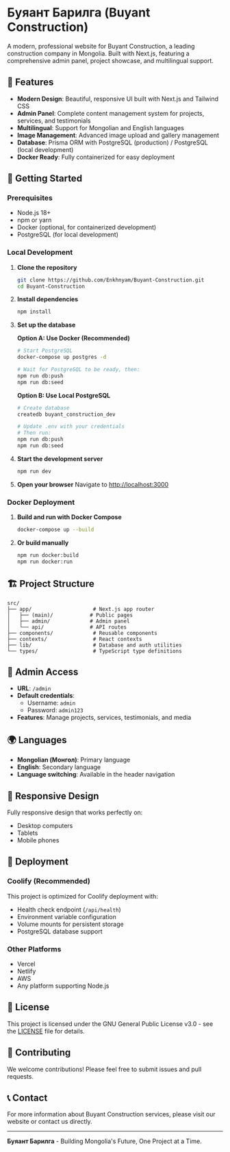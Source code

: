 # Буяант Барилга (Buyant Construction)

A modern, professional website for Buyant Construction, a leading construction company in Mongolia. Built with Next.js, featuring a comprehensive admin panel, project showcase, and multilingual support.

## 🌟 Features

- **Modern Design**: Beautiful, responsive UI built with Next.js and Tailwind CSS
- **Admin Panel**: Complete content management system for projects, services, and testimonials
- **Multilingual**: Support for Mongolian and English languages
- **Image Management**: Advanced image upload and gallery management
- **Database**: Prisma ORM with PostgreSQL (production) / PostgreSQL (local development)
- **Docker Ready**: Fully containerized for easy deployment

## 🚀 Getting Started

### Prerequisites
- Node.js 18+ 
- npm or yarn
- Docker (optional, for containerized development)
- PostgreSQL (for local development)

### Local Development

1. **Clone the repository**
   ```bash
   git clone https://github.com/Enkhnyam/Buyant-Construction.git
   cd Buyant-Construction
   ```

2. **Install dependencies**
   ```bash
   npm install
   ```

3. **Set up the database**
   
   **Option A: Use Docker (Recommended)**
   ```bash
   # Start PostgreSQL
   docker-compose up postgres -d
   
   # Wait for PostgreSQL to be ready, then:
   npm run db:push
   npm run db:seed
   ```
   
   **Option B: Use Local PostgreSQL**
   ```bash
   # Create database
   createdb buyant_construction_dev
   
   # Update .env with your credentials
   # Then run:
   npm run db:push
   npm run db:seed
   ```

4. **Start the development server**
   ```bash
   npm run dev
   ```

5. **Open your browser**
   Navigate to [http://localhost:3000](http://localhost:3000)

### Docker Deployment

1. **Build and run with Docker Compose**
   ```bash
   docker-compose up --build
   ```

2. **Or build manually**
   ```bash
   npm run docker:build
   npm run docker:run
   ```

## 🏗️ Project Structure

```
src/
├── app/                    # Next.js app router
│   ├── (main)/            # Public pages
│   ├── admin/             # Admin panel
│   └── api/               # API routes
├── components/             # Reusable components
├── contexts/               # React contexts
├── lib/                    # Database and auth utilities
└── types/                  # TypeScript type definitions
```

## 🔧 Admin Access

- **URL**: `/admin`
- **Default credentials**: 
  - Username: `admin`
  - Password: `admin123`
- **Features**: Manage projects, services, testimonials, and media

## 🌍 Languages

- **Mongolian (Монгол)**: Primary language
- **English**: Secondary language
- **Language switching**: Available in the header navigation

## 📱 Responsive Design

Fully responsive design that works perfectly on:
- Desktop computers
- Tablets
- Mobile phones

## 🚀 Deployment

### Coolify (Recommended)
This project is optimized for Coolify deployment with:
- Health check endpoint (`/api/health`)
- Environment variable configuration
- Volume mounts for persistent storage
- PostgreSQL database support

### Other Platforms
- Vercel
- Netlify
- AWS
- Any platform supporting Node.js

## 📄 License

This project is licensed under the GNU General Public License v3.0 - see the [LICENSE](LICENSE) file for details.

## 🤝 Contributing

We welcome contributions! Please feel free to submit issues and pull requests.

## 📞 Contact

For more information about Buyant Construction services, please visit our website or contact us directly.

---

**Буяант Барилга** - Building Mongolia's Future, One Project at a Time.
